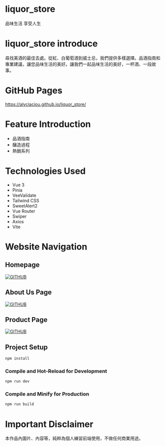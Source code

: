 # liquor_store
品味生活 享受人生

# liquor_store introduce
尋找美酒的最佳去處。從紅、白葡萄酒到威士忌，我們提供多樣選擇。品酒指南和專業建議，讓您品味生活的美好。讓我們一起品味生活的美好，一杯酒、一段故事。

# GitHub Pages
https://alyciaciou.github.io/liquor_store/

# Feature Introduction
*  品酒指南
*  釀造過程
*  熱銷系列

# Technologies Used
*  Vue 3
*  Pinia 
*  VeeValidate
*  Tailwind CSS
*  SweetAlert2
*  Vue Router
*  Swiper
*  Axios
*  Vite

# Website Navigation
## Homepage
[![GITHUB](https://github.com/alyciaciou/liquor_store/assets/107355737/82b34b54-f560-45b9-b0dc-bf63dab8ff83)](https://github.com/alyciaciou/liquor_store/blob/db5d7153bc4d514058e8a0b59b8822d3b7712966/src/images/alyciaciou.github.io_liquor_store_homepage.png)


## About Us Page
[![GITHUB](https://github.com/alyciaciou/liquor_store/assets/107355737/82b34b54-f560-45b9-b0dc-bf63dab8ff83)](https://github.com/alyciaciou/liquor_store/blob/c53f79601cb94254235544ebe87e4d8b95f828d8/src/images/alyciaciou.github.io_liquor_store_%20about.png)


## Product Page
[![GITHUB](https://github.com/alyciaciou/liquor_store/assets/107355737/82b34b54-f560-45b9-b0dc-bf63dab8ff83)](https://github.com/alyciaciou/liquor_store/blob/c53f79601cb94254235544ebe87e4d8b95f828d8/src/images/alyciaciou.github.io_liquor_store_%20products.png)


## Project Setup

```sh
npm install
```

### Compile and Hot-Reload for Development

```sh
npm run dev
```

### Compile and Minify for Production

```sh
npm run build
```

# Important Disclaimer
本作品內圖片、內容等，純粹為個人練習前端使用，不做任何商業用途。
